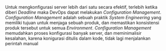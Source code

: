 Untuk mengkonfigurasi server lebih dari satu secara efektif, terlebih ketika diberi *Deadline* maka DevOps dapat melakukan *Configuration Management*. *Configuration Management* adalah sebuah praktik *System Engineering* yang memiliki tujuan untuk menjaga sebuah produk, dan memastikan konsistensi produk tersebut untuk semua *Environment*. *Configuration Management* memudahkan proses konfigurasi banyak server, dan meminimalisir kesalahan, karena konigurasi ditulis dalam kode, tidak lagi menjalankan perintah manual

